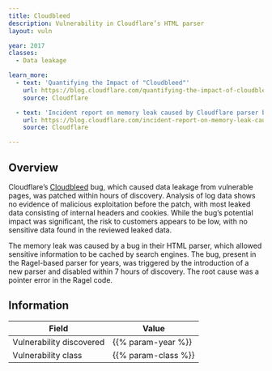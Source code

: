 ```yaml
---
title: Cloudbleed
description: Vulnerability in Cloudflare’s HTML parser
layout: vuln

year: 2017
classes:
  - Data leakage

learn_more:
  - text: 'Quantifying the Impact of "Cloudbleed"'
    url: https://blog.cloudflare.com/quantifying-the-impact-of-cloudbleed/
    source: Cloudflare

  - text: 'Incident report on memory leak caused by Cloudflare parser bug'
    url: https://blog.cloudflare.com/incident-report-on-memory-leak-caused-by-cloudflare-parser-bug/
    source: Cloudflare

---
```


## Overview

Cloudflare’s [Cloudbleed] bug, which caused data leakage from vulnerable pages, was patched within hours of discovery. Analysis of log data shows no evidence of malicious exploitation before the patch, with most leaked data consisting of internal headers and cookies. While the bug’s potential impact was significant, the risk to customers appears to be low, with no sensitive data found in the reviewed leaked data.

The memory leak was caused by a bug in their HTML parser, which allowed sensitive information to be cached by search engines. The bug, present in the Ragel-based parser for years, was triggered by the introduction of a new parser and disabled within 7 hours of discovery. The root cause was a pointer error in the Ragel code.

## Information

| Field                    | Value               |
|--------------------------|---------------------|
| Vulnerability discovered | {{% param-year %}}  |
| Vulnerability class      | {{% param-class %}} |

[Cloudbleed]: https://en.wikipedia.org/wiki/Cloudbleed
